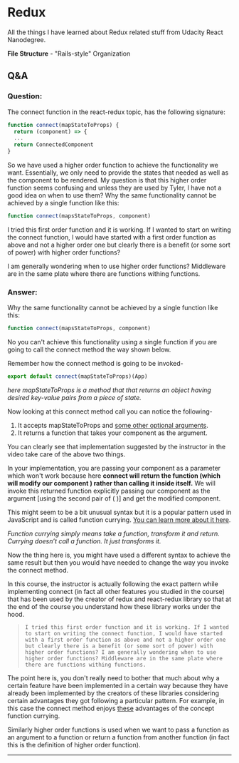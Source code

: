 # Redux
All the things I have learned about Redux related stuff from Udacity React Nanodegree.

**File Structure** - "Rails-style" Organization

## Q&A
### Question:
The connect function in the react-redux topic, has the following signature:
```javascript
function connect(mapStateToProps) {
  return (component) => {
  ...
  return ConnectedComponent 
}
```

So we have used a higher order function to achieve the functionality we want. Essentially, we only need to provide the states that needed as well as the component to be rendered. My question is that this higher order function seems confusing and unless they are used by Tyler, I have not a good idea on when to use them? Why the same functionality cannot be achieved by a single function like this:
```javascript
function connect(mapsStateToProps, component)
```

I tried this first order function and it is working. If I wanted to start on writing the connect function, I would have started with a first order function as above and not a higher order one but clearly there is a benefit (or some sort of power) with higher order functions?

I am generally wondering when to use higher order functions? Middleware are in the same plate where there are functions withing functions.

### Answer:
Why the same functionality cannot be achieved by a single function like this:
```javascript
function connect(mapsStateToProps, component)
```

No you can't achieve this functionality using a single function if you are going to call the connect method the way shown below.

Remember how the connect method is going to be invoked-
```javascript
export default connect(mapStateToProps)(App)
```
*here mapStateToProps is a method that that returns an object having desired key-value pairs from a piece of state.*

Now looking at this connect method call you can notice the following-
1. It accepts mapStateToProps and [some other optional arguments](https://react-redux.js.org/api/connect#connect-parameters).
2. It returns a function that takes your component as the argument.

You can clearly see that implementation suggested by the instructor in the video take care of the above two things.

In your implementation, you are passing your component as a parameter which won't work because here **connect will return the function (which will modify our component ) rather than calling it inside itself.** We will invoke this returned function explicitly passing our component as the argument [using the second pair of ( )] and get the modified component.

This might seem to be a bit unusual syntax but it is a popular pattern used in JavaScript and is called function currying. [You can learn more about it here](https://javascript.info/currying-partials).

*Function currying simply means take a function, transform it and return. Currying doesn’t call a function. It just transforms it.*

Now the thing here is, you might have used a different syntax to achieve the same result but then you would have needed to change the way you invoke the connect method. 

In this course, the instructor is actually following the exact pattern while implementing connect (in fact all other features you studied in the course) that has been used by the creator of redux and react-redux library so that at the end of the course you understand how these library works under the hood.

>     I tried this first order function and it is working. If I wanted to start on writing the connect function, I would have started with a first order function as above and not a higher order one but clearly there is a benefit (or some sort of power) with higher order functions? I am generally wondering when to use higher order functions? Middleware are in the same plate where there are functions withing functions.

The point here is, you don't really need to bother that much about why a certain feature have been implemented in a certain way because they have already been implemented by the creators of these libraries considering certain advantages they got following a particular pattern. For example, in this case the connect method enjoys [these](https://javascript.info/currying-partials#currying-what-for) advantages of the concept function currying.

Similarly higher order functions is used when we want to pass a function as an argument to a function or return a function from another function (in fact this is the definition of higher order function).

<hr />